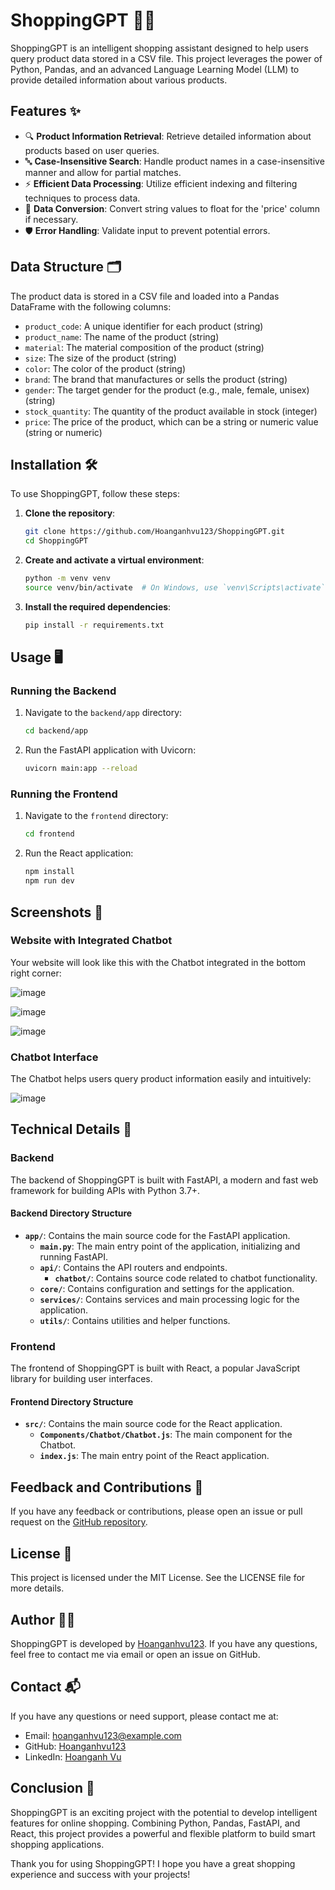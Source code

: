 # ShoppingGPT 🛒🤖

ShoppingGPT is an intelligent shopping assistant designed to help users query product data stored in a CSV file. This project leverages the power of Python, Pandas, and an advanced Language Learning Model (LLM) to provide detailed information about various products.

## Features ✨

- 🔍 **Product Information Retrieval**: Retrieve detailed information about products based on user queries.
- 🔤 **Case-Insensitive Search**: Handle product names in a case-insensitive manner and allow for partial matches.
- ⚡ **Efficient Data Processing**: Utilize efficient indexing and filtering techniques to process data.
- 🔄 **Data Conversion**: Convert string values to float for the 'price' column if necessary.
- 🛡️ **Error Handling**: Validate input to prevent potential errors.

## Data Structure 🗂️

The product data is stored in a CSV file and loaded into a Pandas DataFrame with the following columns:

- `product_code`: A unique identifier for each product (string)
- `product_name`: The name of the product (string)
- `material`: The material composition of the product (string)
- `size`: The size of the product (string)
- `color`: The color of the product (string)
- `brand`: The brand that manufactures or sells the product (string)
- `gender`: The target gender for the product (e.g., male, female, unisex) (string)
- `stock_quantity`: The quantity of the product available in stock (integer)
- `price`: The price of the product, which can be a string or numeric value (string or numeric)

## Installation 🛠️

To use ShoppingGPT, follow these steps:

1. **Clone the repository**:
    ```bash
    git clone https://github.com/Hoanganhvu123/ShoppingGPT.git
    cd ShoppingGPT
    ```

2. **Create and activate a virtual environment**:
    ```bash
    python -m venv venv
    source venv/bin/activate  # On Windows, use `venv\Scripts\activate`
    ```

3. **Install the required dependencies**:
    ```bash
    pip install -r requirements.txt
    ```

## Usage 🖥️

### Running the Backend

1. Navigate to the `backend/app` directory:
    ```bash
    cd backend/app
    ```

2. Run the FastAPI application with Uvicorn:
    ```bash
    uvicorn main:app --reload
    ```

### Running the Frontend

1. Navigate to the `frontend` directory:
    ```bash
    cd frontend
    ```

2. Run the React application:
    ```bash
    npm install
    npm run dev
    ```

## Screenshots 🌟

### Website with Integrated Chatbot

Your website will look like this with the Chatbot integrated in the bottom right corner:

![image](https://github.com/user-attachments/assets/8337a3c3-9bec-405b-aff6-64af5d6a346f)

![image](https://github.com/user-attachments/assets/fe601030-a688-4f44-a642-683324c9624e)

![image](https://github.com/user-attachments/assets/d0a1b9ae-28f5-4048-be73-00e9709da769)


### Chatbot Interface

The Chatbot helps users query product information easily and intuitively:

![image](https://github.com/user-attachments/assets/0b100e4e-697f-46a5-9b60-c723925418c6)


## Technical Details 🔧

### Backend

The backend of ShoppingGPT is built with FastAPI, a modern and fast web framework for building APIs with Python 3.7+.

#### Backend Directory Structure

- **`app/`**: Contains the main source code for the FastAPI application.
  - **`main.py`**: The main entry point of the application, initializing and running FastAPI.
  - **`api/`**: Contains the API routers and endpoints.
    - **`chatbot/`**: Contains source code related to chatbot functionality.
  - **`core/`**: Contains configuration and settings for the application.
  - **`services/`**: Contains services and main processing logic for the application.
  - **`utils/`**: Contains utilities and helper functions.

### Frontend

The frontend of ShoppingGPT is built with React, a popular JavaScript library for building user interfaces.

#### Frontend Directory Structure

- **`src/`**: Contains the main source code for the React application.
  - **`Components/Chatbot/Chatbot.js`**: The main component for the Chatbot.
  - **`index.js`**: The main entry point of the React application.

## Feedback and Contributions 🌟

If you have any feedback or contributions, please open an issue or pull request on the [GitHub repository](https://github.com/Hoanganhvu123/ShoppingGPT).

## License 📄

This project is licensed under the MIT License. See the LICENSE file for more details.

## Author 👨‍💻

ShoppingGPT is developed by [Hoanganhvu123](https://github.com/Hoanganhvu123). If you have any questions, feel free to contact me via email or open an issue on GitHub.

## Contact 📬

If you have any questions or need support, please contact me at:

- Email: hoanganhvu123@example.com
- GitHub: [Hoanganhvu123](https://github.com/Hoanganhvu123)
- LinkedIn: [Hoanganh Vu](https://www.linkedin.com/in/hoanganhvu)

## Conclusion 🏁

ShoppingGPT is an exciting project with the potential to develop intelligent features for online shopping. Combining Python, Pandas, FastAPI, and React, this project provides a powerful and flexible platform to build smart shopping applications.

Thank you for using ShoppingGPT! I hope you have a great shopping experience and success with your projects!

